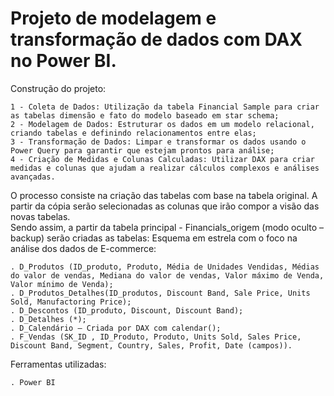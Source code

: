 # Projeto de modelagem e transformação de dados com DAX no Power BI.

Construção do projeto:

    1 - Coleta de Dados: Utilização da tabela Financial Sample para criar as tabelas dimensão e fato do modelo baseado em star schema;
    2 - Modelagem de Dados: Estruturar os dados em um modelo relacional, criando tabelas e definindo relacionamentos entre elas;
    3 - Transformação de Dados: Limpar e transformar os dados usando o Power Query para garantir que estejam prontos para análise;
    4 - Criação de Medidas e Colunas Calculadas: Utilizar DAX para criar medidas e colunas que ajudam a realizar cálculos complexos e análises avançadas.
   
O processo consiste na criação das tabelas com base na tabela original. A partir da cópia serão selecionadas as colunas que irão compor a visão das novas tabelas.  
Sendo assim, a partir da tabela principal - Financials_origem (modo oculto – backup) serão criadas as tabelas:
Esquema em estrela com o foco na análise dos dados de E-commerce:

    . D_Produtos (ID_produto, Produto, Média de Unidades Vendidas, Médias do valor de vendas, Mediana do valor de vendas, Valor máximo de Venda, Valor mínimo de Venda);
    . D_Produtos_Detalhes(ID_produtos, Discount Band, Sale Price, Units Sold, Manufactoring Price);
    . D_Descontos (ID_produto, Discount, Discount Band);
    . D_Detalhes (*);
    . D_Calendário – Criada por DAX com calendar();
    . F_Vendas (SK_ID , ID_Produto, Produto, Units Sold, Sales Price, Discount Band, Segment, Country, Sales, Profit, Date (campos)).


Ferramentas utilizadas:

    . Power BI
   
